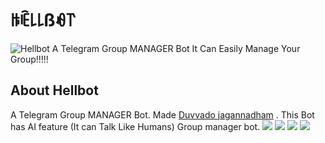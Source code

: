 # ꑛꍟ꒒꒒ßꆂ꓅
![Hellbot](https://telegra.ph/file/ce776ec0cea13d33212ec.jpg)
A Telegram Group MANAGER Bot It Can Easily Manage Your Group!!!!!
## About Hellbot 
A Telegram Group MANAGER Bot. Made [Duvvado jagannadham](https://t.me/Beast_boy_shubu) . This Bot has AI feature (It can Talk Like Humans) Group manager bot.
<a href="https://t.me/HellSupportChannel"><img src="https://img.shields.io/badge/Join-Telegram%20Channel-red.svg?logo=Telegram"></a>
<a href="https://t.me/HellSupportGroup"><img src="https://img.shields.io/badge/Join-Telegram%20Group-blue.svg?logo=Telegram"></a>
<a href="https://github.com/shubhanshdj/Hellrobot"><img src="https://img.shields.io/badge/Git-Source%20Code-white.svg?logo=Github"></a>
<a href="https://t.me/MetheHellbot"><img src="https://img.shields.io/badge/Bot-Hell%20Bot-red.svg?logo=Telegram"></a>
